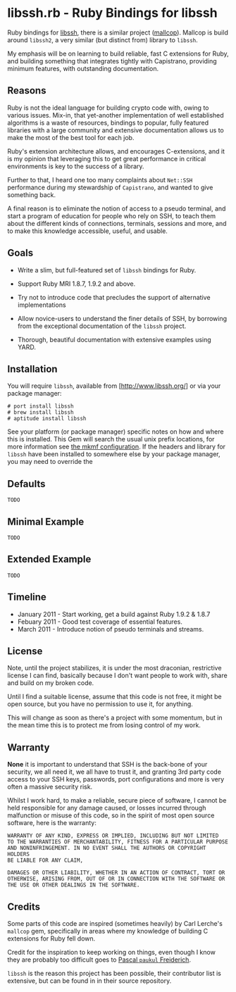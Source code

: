 # libssh.rb - Ruby Bindings for libssh

Ruby bindings for [libssh](http://www.libssh.org/), there is a similar project ([mallcop](https://github.com/tenderlove/mallcop)). Mallcop is build around `libssh2`, a very similar (but distinct from) library to `libssh`.

My emphasis will be on learning to build reliable, fast C extensions for Ruby,
and building something that integrates tightly with Capistrano, providing
minimum features, with outstanding documentation.

## Reasons

Ruby is not the ideal language for building crypto code with, owing to various 
issues. Mix-in, that yet-another implementation of well established algorithms 
is a waste of resources, bindings to popular, fully featured libraries with a
large community and extensive documentation allows us to make the most of the 
best tool for each job.

Ruby's extension architecture allows, and encourages C-extensions, and it is
my opinion that leveraging this to get great performance in critical
environments is key to the success of a library.

Further to that, I heard one too many complaints about `Net::SSH` performance
during my stewardship of `Capistrano`, and wanted to give something back.

A final reason is to eliminate the notion of access to a pseudo terminal, and
start a program of education for people who rely on SSH, to teach them about
the different kinds of connections, terminals, sessions and more, and to make
this knowledge accessible, useful, and usable.

## Goals

* Write a slim, but full-featured set of `libssh` bindings for Ruby.

* Support Ruby MRI 1.8.7, 1.9.2 and above.

* Try not to introduce code that precludes the support of alternative
  implementations

* Allow novice-users to understand the finer details of SSH, by borrowing
  from the exceptional documentation of the `libssh` project.

* Thorough, beautiful documentation with extensive examples using YARD.

## Installation

You will require `libssh`, available from [http://www.libssh.org/] or via your package manager:

    # port install libssh
    # brew install libssh
    # aptitude install libssh

See your platform (or package manager) specific notes on how and where this is installed. This Gem will search the usual unix prefix locations, for more information see [the mkmf configuration](). If the headers and library for `libssh` have been installed to somewhere else by your package manager, you may need to override the

## Defaults

    TODO

## Minimal Example

    TODO

## Extended Example

    TODO

## Timeline

* January 2011 - Start working, get a build against Ruby 1.9.2 & 1.8.7
* Febuary 2011 - Good test coverage of essential features.
* March 2011   - Introduce notion of pseudo terminals and streams.

## License

Note, until the project stabilizes, it is under the most draconian,
restrictive license I can find, basically because I don't want people to work
with, share and build on my broken code.

Until I find a suitable license, assume that this code is not free, it might 
be open source, but you have no permission to use it, for anything.

This will change as soon as there's a project with some momentum, but in the 
mean time this is to protect me from losing control of my work.

## Warranty

**None** it is important to understand that SSH is the back-bone of your
security, we all need it, we all have to trust it, and granting 3rd party code
access to your SSH keys, passwords, port configurations and more is very often
a massive security risk.

Whilst I work hard, to make a reliable, secure piece of software, I cannot be
held responsible for any damage caused, or losses incurred through malfunction
or misuse of this code, so in the spirit of most open source software, here is
the warranty:

    WARRANTY OF ANY KIND, EXPRESS OR IMPLIED, INCLUDING BUT NOT LIMITED
    TO THE WARRANTIES OF MERCHANTABILITY, FITNESS FOR A PARTICULAR PURPOSE
    AND NONINFRINGEMENT. IN NO EVENT SHALL THE AUTHORS OR COPYRIGHT HOLDERS
    BE LIABLE FOR ANY CLAIM,

    DAMAGES OR OTHER LIABILITY, WHETHER IN AN ACTION OF CONTRACT, TORT OR
    OTHERWISE, ARISING FROM, OUT OF OR IN CONNECTION WITH THE SOFTWARE OR
    THE USE OR OTHER DEALINGS IN THE SOFTWARE.

## Credits

Some parts of this code are inspired (sometimes heavily) by Carl Lerche's
`mallcop` gem, specifically in areas where my knowledge of building C
extensions for Ruby fell down.

Credit for the inspiration to keep working on things, even though I know they
are probably too difficult goes to [Pascal `paukul` Freiderich](http://www.github.com/paukul).

`libssh` is the reason this project has been possible, their contributor list is extensive, but can be found in []() in their source repository.